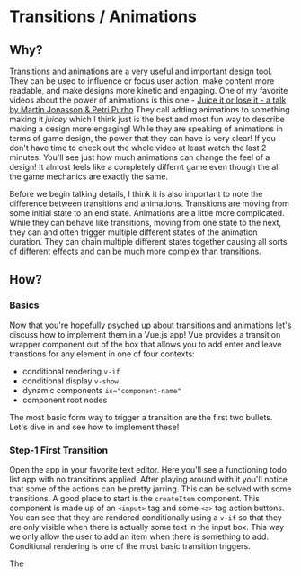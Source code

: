 # Transitions / Animations

## Why?

Transitions and animations are a very useful and important design tool. They can be used to influence or focus user action, 
make content more readable, and make designs more kinetic and engaging. One of my favorite videos about the power of animations
is this one - [Juice it or lose it - a talk by Martin Jonasson & Petri Purho](https://www.youtube.com/watch?v=Fy0aCDmgnxg)
They call adding animations to something making it *juicey* which I think just is the best and most fun way to describe 
making a design more engaging! While they are speaking of animations in terms of game design, the power that they can have is 
very clear! If you don't have time to check out the whole video at least watch the last 2 minutes. You'll see just how much 
animations can change the feel of a design! It almost feels like a completely differnt game even though the all the game 
 mechanics are exactly the same. 
 
 Before we begin talking details, I think it is also important to note the difference between transitions and animations.
 Transitions are moving from some initial state to an end state. Animations are a little more complicated. While they can 
 behave like transitions, moving from one state to the next, they can and often trigger multiple different states of the 
 animation duration. They can chain multiple different states together causing all sorts of different effects and can 
 be much more complex than transitions.
 
 
 ## How?
 
 ### Basics
 
 Now that you're hopefully psyched up about transitions and animations let's discuss how to implement them in a Vue.js app!
 Vue provides a transition wrapper component out of the box that allows you to add enter and leave transtions for any element 
 in one of four contexts:
 * conditional rendering `v-if`
 * conditional display `v-show`
 * dynamic components `is="component-name"`
 * component root nodes
 
 The most basic form way to trigger a transition are the first two bullets. Let's dive in and see how to implement these!
 
 ### Step-1 First Transition
 
Open the app in your favorite text editor. Here you'll see a functioning todo list app with no transitions applied. After 
playing around with it you'll notice that some of the actions can be pretty jarring. This can be solved with some transitions.
A good place to start is the `createItem` component. This component is made up of an `<input>` tag and some `<a>` tag action buttons.
You can see that they are rendered conditionally using a `v-if` so that they are only visible when there is actually some 
text in the input box. This way we only allow the user to add an item when there is something to add. Conditional rendering is
one of the most basic transition triggers. 

The
